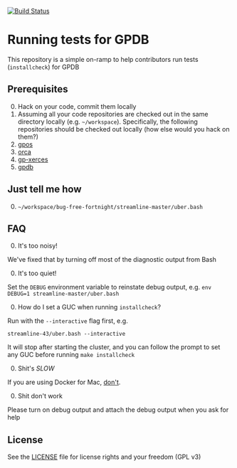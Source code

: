 [![Build Status](https://travis-ci.org/d/bug-free-fortnight.svg?branch=develop)](https://travis-ci.org/d/bug-free-fortnight)

# Running tests for GPDB
This repository is a simple on-ramp to help contributors run tests (`installcheck`) for GPDB

## Prerequisites
0. Hack on your code, commit them locally
0. Assuming all your code repositories are checked out in the same directory
   locally (e.g. `~/workspace`). Specifically, the following repositories
   should be checked out locally (how else would you hack on them?)
  0. [gpos](https://github.com/greenplum-db/gpos)
  0. [orca](https://github.com/greenplum-db/gporca)
  0. [gp-xerces](https://github.com/greenplum-db/gp-xerces)
  0. [gpdb](https://github.com/greenplum-db/gpdb)

## Just tell me how
0. `~/workspace/bug-free-fortnight/streamline-master/uber.bash`

## FAQ

0. It's too noisy!

  We've fixed that by turning off most of the diagnostic output from Bash

0. It's too quiet!

  Set the `DEBUG` environment variable to reinstate debug output, e.g.
  `env DEBUG=1 streamline-master/uber.bash`

0. How do I set a GUC when running `installcheck`?

  Run with the `--interactive` flag first, e.g.
  ```
  streamline-43/uber.bash --interactive
  ```
  It will stop after starting the cluster, and you can follow the prompt to set
  any GUC before running `make installcheck`

0. Shit's *SLOW*

  If you are using Docker for Mac, [don't](VMware_Fusion.md).

0. Shit don't work

  Please turn on debug output and attach the debug output when you ask for help

## License

See the [LICENSE](LICENSE) file for license rights and your freedom (GPL v3)

